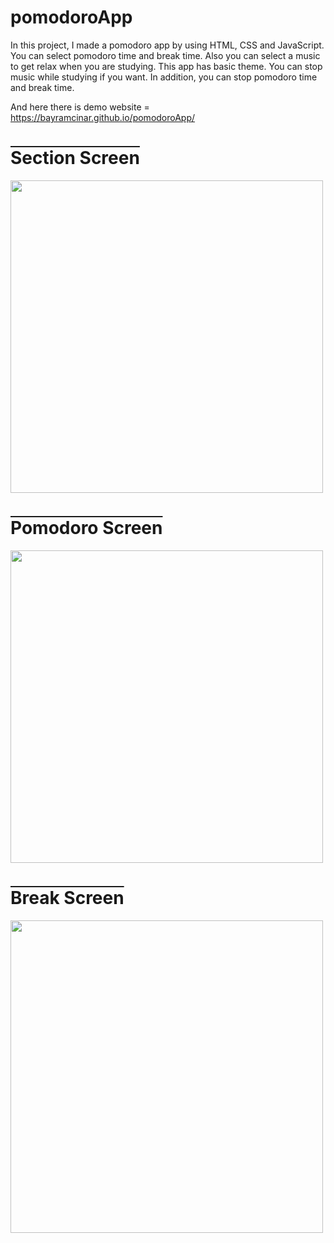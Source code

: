 # pomodoroApp
In this project, I made a pomodoro app by using HTML, CSS and JavaScript. You can select pomodoro time and break time. Also you can select a music to get relax when you are studying. This app has basic theme. You can stop music while studying if you want. In addition, you can stop pomodoro time and break time.

And here there is demo website = https://bayramcinar.github.io/pomodoroApp/

<h1 style="text-decoration: overline;">Section Screen</h1>
<img src="https://github.com/bayramcinar/pomodoroApp/assets/99193151/b9dde88d-e0eb-44f1-bfce-7b22f401b1bd" style="width: 500px;">

<h1 style="text-decoration: overline;">Pomodoro Screen</h1>
<img src="https://github.com/bayramcinar/pomodoroApp/assets/99193151/8e5f5fc3-474f-46b6-a059-9027430f4c0b" style="width: 500px;">


<h1 style="text-decoration: overline;">Break Screen</h1>
<img src="https://github.com/bayramcinar/pomodoroApp/assets/99193151/3ab99057-98aa-4f6f-bad5-74e0eb640ac1" style="width: 500px;">
